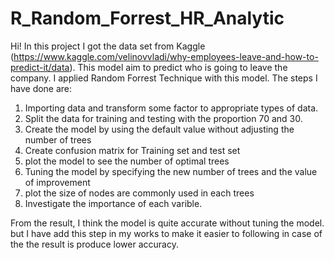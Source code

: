# R_Random_Forrest_HR_Analytic

Hi!
In this project I got the data set from Kaggle (https://www.kaggle.com/velinovvladi/why-employees-leave-and-how-to-predict-it/data).
This model aim to predict who is going to leave the company. I applied Random Forrest Technique with this model. The steps I have done are:
1) Importing data and transform some factor to appropriate types of data.
2) Split the data for training and testing with the proportion 70 and 30. 
3) Create the model by using the default value without adjusting the number of trees
4) Create confusion matrix for Training set and test set
5) plot the model to see the number of optimal trees
6) Tuning the model by specifying the new number of trees and the value of improvement
7) plot the size of nodes are commonly used in each trees
8) Investigate the importance of each varible.

From the result, I think the model is quite accurate without tuning the model. but I have add this step in my works to make it easier to 
following in case of the the result is produce lower accuracy.

